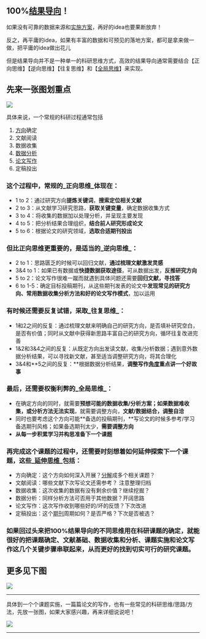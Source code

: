 ## 100%[结果导向](https://www.zhihu.com/search?q=%E7%BB%93%E6%9E%9C%E5%AF%BC%E5%90%91&search_source=Entity&hybrid_search_source=Entity&hybrid_search_extra=%7B%22sourceType%22%3A%22answer%22%2C%22sourceId%22%3A3179183490%7D)！

如果没有可靠的数据来源和[实施方案](https://www.zhihu.com/search?q=%E5%AE%9E%E6%96%BD%E6%96%B9%E6%A1%88&search_source=Entity&hybrid_search_source=Entity&hybrid_search_extra=%7B%22sourceType%22%3A%22answer%22%2C%22sourceId%22%3A3179183490%7D)，再好的idea也要果断放弃！

反之，再平庸的idea，如果有丰富的数据和可预见的落地方案，都可是拿来做一做，把平庸的idea做出花儿 ‍

但是结果导向并不是一种单一的科研思维方式，高效的结果导向通常需要结合【正向思维】【逆向思维】【往复思维】和【[全局思维](https://www.zhihu.com/search?q=%E5%85%A8%E5%B1%80%E6%80%9D%E7%BB%B4&search_source=Entity&hybrid_search_source=Entity&hybrid_search_extra=%7B%22sourceType%22%3A%22answer%22%2C%22sourceId%22%3A3179183490%7D)】来实现。

## 先来一张图划重点

![](https://picx.zhimg.com/80/v2-eb81ff6432f72417484793c9a367e98f_1440w.webp?source=1940ef5c)

具体来说，一个常规的科研过程通常包括

1. [方向](https://www.zhihu.com/search?q=%E6%96%B9%E5%90%91&search_source=Entity&hybrid_search_source=Entity&hybrid_search_extra=%7B%22sourceType%22%3A%22answer%22%2C%22sourceId%22%3A3179183490%7D)确定
2. 文献阅读
3. 数据收集
4. [数据分析](https://www.zhihu.com/search?q=%E6%95%B0%E6%8D%AE%E5%88%86%E6%9E%90&search_source=Entity&hybrid_search_source=Entity&hybrid_search_extra=%7B%22sourceType%22%3A%22answer%22%2C%22sourceId%22%3A3179183490%7D)
5. [论文写作](https://www.zhihu.com/search?q=%E8%AE%BA%E6%96%87%E5%86%99%E4%BD%9C&search_source=Entity&hybrid_search_source=Entity&hybrid_search_extra=%7B%22sourceType%22%3A%22answer%22%2C%22sourceId%22%3A3179183490%7D)
6. 定稿投出

### 这个过程中，常规的_正向思维_体现在：

- 1 to 2：通过研究方向**提炼关键词**，**搜索定位相关文献**
- 2 to 3：从文献学习研究思路，**获取关键变量**，确定数据收集方式
- 3 to 4：将收集的数据加以处理分析，并呈现主要发现
- 4 to 5：把分析结果合理组织，**结合前人研究形成论文**
- 5 to 6：根据论文的研究领域，**选取合适期刊投出**

### 但比正向思维更重要的，是适当的_逆向思维_：

- 2 to 1：思路匮乏的时候可以回归文献，**通过梳理文献激发灵感**
- 3&4 to 1：如果已有数据或**快捷数据获取途径**，可从数据出发，**反推研究方向**
- 5 to 2：论文写作很难一蹴而就遇到具体问题还需要**回归文献，寻找答**
- 6 to 1-5：确定目标投稿期刊，从这些期刊发表的论文中**发现常见的研究方向、常用数据收集分析方法和好的论文写作模式**，加以运用

### 有时候还需要反复试错，采取_往复思维_：

- 1和2之间的反复：通过梳理文献来明确自己的研究方向，是否填补研究空白，是否有价值；同时从文献中获得新思路丰富自己的研究方向，循环往复改进完善
- 1&2和3&4之间的反复：从既定方向出发读文献，收集/分析数据；遇到意外数据分析结果，可以寻找新文献，甚至适当调整研究方向，将其合理化
- 3&4和**5之间的反复：**根据数据分析结果，**调整写作[角度](https://www.zhihu.com/search?q=%E8%A7%92%E5%BA%A6&search_source=Entity&hybrid_search_source=Entity&hybrid_search_extra=%7B%22sourceType%22%3A%22answer%22%2C%22sourceId%22%3A3179183490%7D)重点讲一个好故事**

### **最后，还需要权衡利弊的_全局思维_：**

- 在确定方向的同时，就需要**预想可能的数据收集/分析方案；**如果数据**难收集，或分析方法无法实现**，就需要调整方向，**文献/数据结合，调整自洽**
- 同时也要考虑这个方向可能**备选的投稿期刊，**写论文的时候多参考/学习备选期刊风格；如果备选期刊太少，**需要调整方向**
- **从每一步积累学习并构思准备下一个课题**

### **再完成这个课题的过程中，还需要时刻想着如何延伸探索下一个课题，这些_[延伸思维](https://www.zhihu.com/search?q=%E5%BB%B6%E4%BC%B8%E6%80%9D%E7%BB%B4&search_source=Entity&hybrid_search_source=Entity&hybrid_search_extra=%7B%22sourceType%22%3A%22answer%22%2C%22sourceId%22%3A3179183490%7D)_包括：**

- 方向确定：这个方向如何深入开展？[分解](https://www.zhihu.com/search?q=%E5%88%86%E8%A7%A3&search_source=Entity&hybrid_search_source=Entity&hybrid_search_extra=%7B%22sourceType%22%3A%22answer%22%2C%22sourceId%22%3A3179183490%7D)成多个相关课题？
- 文献阅读：哪些文献下次写论文还需参考？ 注意整理归档
- 数据收集：这次收集的数据有没有剩余价值？继续挖掘？
- 数据分析：同样分析方法可否用于其他数据？开阔思路
- 论文写作：这次写作收到哪些好的/坏的反馈？下次改进
- 定稿投出：这个[期刊](https://www.zhihu.com/search?q=%E6%9C%9F%E5%88%8A&search_source=Entity&hybrid_search_source=Entity&hybrid_search_extra=%7B%22sourceType%22%3A%22answer%22%2C%22sourceId%22%3A3179183490%7D)周期如何？是否严格？下次是否被选？

### 如果回过头来把100%结果导向的不同思维用在科研课题的确定，就能很好的把课题确定、文献基础、数据收集和分析、课题实施和论文写作这几个关键步骤串联起来，从而更好的找到切实可行的研究课题。

## 更多见下图

![](https://pic1.zhimg.com/80/v2-5234fc9a552500e1625b99af20504392_1440w.webp?source=1940ef5c)

---

具体到一个个课题实施，一篇篇论文的写作，也有一些常见的科研思维/思路/方法，先放一张图，如果大家感兴趣，再来详细说说吧！

![](https://pic1.zhimg.com/80/v2-35a823eee1c0147c8d68c7886403dadb_1440w.webp?source=1940ef5c)

---

